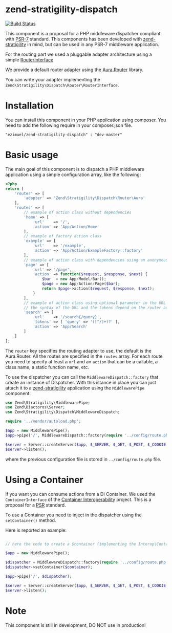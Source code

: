 # zend-stratigility-dispatch

[![Build Status](https://travis-ci.org/ezimuel/zend-stratigility-dispatch.svg?branch=master)](https://travis-ci.org/ezimuel/zend-stratigility-dispatch)

This component is a proposal for a PHP middleware dispatcher compliant with [PSR-7](http://www.php-fig.org/psr/psr-7/)
standard. This components has been developed with [zend-stratigility](https://github.com/zendframework/zend-stratigility)
in mind, but can be used in any PSR-7 middleware application.

For the routing part we used a pluggable adapter architecture using a simple [RouterInterface](https://github.com/ezimuel/zend-stratigility-dispatch/tree/master/src/Router/RouterInterface.php)

We provide a default router adapter using the [Aura.Router](https://github.com/auraphp/Aura.Router) library.

You can write your adapter implementing the `Zend\Stratigility\Dispatch\Router\RouterInterface`.

Installation
============

You can install this component in your PHP application using composer. You need
to add the following require in your composer.json file.

```
"ezimuel/zend-stratigility-dispatch" : "dev-master"
```

Basic usage
===========

The main goal of this component is to dispatch a PHP middleware application using
a simple configuration array, like the following:

```php
<?php
return [
    'router' => [
        'adapter' => 'Zend\Stratigility\Dispatch\Router\Aura'
    ],
    'routes' => [
        // example of action class without dependencies
        'home' => [
            'url'    => '/',
            'action' => 'App/Action/Home'
        ],
        // example of factory action class
        'example' => [
            'url'    => '/example',
            'action' => 'App/Action/ExampleFactory::factory'
        ],
        // example of action class with dependencies using an anonymous function
        'page' => [
            'url' => '/page',
            'action' => function($request, $response, $next) {
                $bar  = new App/Model/Bar();
                $page = new App/Action/Page($bar);
                return $page->action($request, $response, $next);
            }
        ],
        // example of action class using optional parameter in the URL
        // the syntax of the URL and the tokens depend on the router adapter (Aura in this case)
        'search' => [
            'url'    => '/search{/query}',
            'tokens' => [ 'query' => '([^/]+)?' ],
            'action' => 'App/Search'
        ]
    ]
];
```
The `router` key specifies the routing adapter to use, the default is the Aura.Router.
All the routes are specified in the `routes` array. For each route you need to specify
at least a `url` and an `action` that can be a callable, a class name, a static function
name, etc.

To use the dispatcher you can call the `MiddlewareDispatch::factory` that create
an instance of Dispatcher. With this istance in place you can just attach it to a
[zend-stratigility](https://github.com/zendframework/zend-stratigility) application
using the `MiddlewarePipe` component:

```php
use Zend\Stratigility\MiddlewarePipe;
use Zend\Diactoros\Server;
use Zend\Stratigility\Dispatch\MiddlewareDispatch;

require '../vendor/autoload.php';

$app = new MiddlewarePipe();
$app->pipe('/', MiddlewareDispatch::factory(require '../config/route.php'));

$server = Server::createServer($app, $_SERVER, $_GET, $_POST, $_COOKIE, $_FILES);
$server->listen();
```

where the previous configuration file is stored in `../config/route.php` file.

Using a Container
=================

If you want you can consume actions from a DI Container. We used the `ContainerInterface`
of the [Container Interoperability](https://github.com/container-interop/container-interop)
project. This is a proposal for a [PSR](http://www.php-fig.org/) standard.

To use a Container you need to inject in the dispatcher using the `setContainer()` method.

Here is reported an example:

```php

// here the code to create a $container (implementing the Interop\Container\ContainerInterface)

$app = new MiddlewarePipe();

$dispatcher = MiddlewareDispatch::factory(require '../config/route.php');
$dispatcher->setContainer($container);

$app->pipe('/', $dispatcher);

$server = Server::createServer($app, $_SERVER, $_GET, $_POST, $_COOKIE, $_FILES);
$server->listen();
```

Note
====

This component is still in development, DO NOT use in production!
